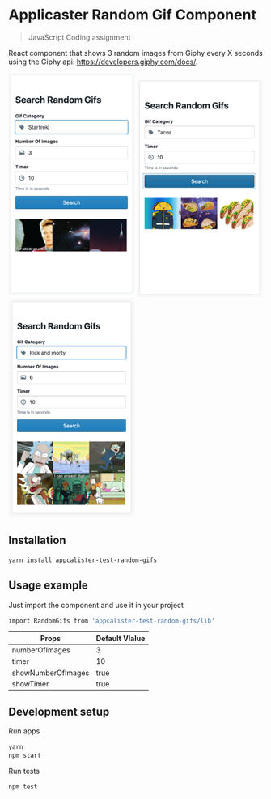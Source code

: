 # Applicaster Random Gif Component
> JavaScript Coding assignment

React component that shows 3 random images from Giphy every X seconds using the Giphy api: https://developers.giphy.com/docs/. 

<img src="readme-image-1.png" width="250"/> <img src="readme-image-2.png" width="250"/> <img src="readme-image-3.png" width="250"/> 

## Installation

```sh
yarn install appcalister-test-random-gifs
```

## Usage example

Just import the component and use it in your project


```sh
import RandomGifs from 'appcalister-test-random-gifs/lib'
```


Props | Default Vlalue
------------ | -------------
numberOfImages | 3
timer | 10
showNumberOfImages | true
showTimer | true


## Development setup

Run apps
```sh
yarn
npm start
```

Run tests
```sh
npm test
```

